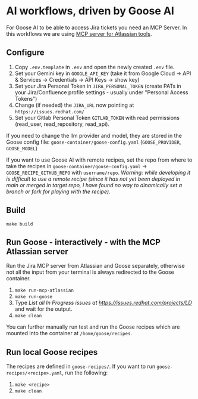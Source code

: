 # AI workflows, driven by Goose AI

For Goose AI to be able to access Jira tickets you need an MCP Server.
In this workflows we are using [MCP server for Atlassian tools](https://github.com/sooperset/mcp-atlassian).

## Configure

1. Copy `.env.template` in `.env` and open the newly created `.env` file.
2. Set your Gemini key in `GOOGLE_API_KEY` (take it from Google Cloud -> API & Services -> Credentials -> API Keys -> show key)
3. Set your Jira Personal Token in `JIRA_PERSONAL_TOKEN` (create PATs in your Jira/Confluence profile settings - usually under "Personal Access Tokens")
4. Change (if needed) the `JIRA_URL` now pointing at `https://issues.redhat.com/`
5. Set your Gitlab Personal Token `GITLAB_TOKEN` with read permissions (read_user, read_repository, read_api).

If you need to change the llm provider and model, they are stored in the Goose config file: `goose-container/goose-config.yaml` (`GOOSE_PROVIDER`, `GOOSE_MODEL`)

If you want to use Goose AI with remote recipes, set the repo from where to take the recipes in `goose-container/goose-config.yaml` -> `GOOSE_RECIPE_GITHUB_REPO` with `username/repo`.
*Warning: while developing it is difficult to use a remote recipe (since it has not yet been deployed in main or merged in target repo, I have found no way to dinamically set a branch or fork for playing with the recipe).*

## Build

`make build`

## Run Goose - interactively - with the MCP Atlassian server

Run the Jira MCP server from Atlassian and Goose separately, otherwise not all the input from your terminal 
is always redirected to the Goose container.

1. `make run-mcp-atlassian`
2. `make run-goose`
3. Type *List all In Progress issues at https://issues.redhat.com/projects/LD* and wait for the output.
4. `make clean`

You can further manually run test and run the Goose recipes which are mounted into the container at `/home/goose/recipes`.

## Run local Goose recipes

The recipes are defined in `goose-recipes/`.  If you want to run `goose-recipes/<recipe>.yaml`, run the following:

1. `make <recipe>`
2. `make clean`
